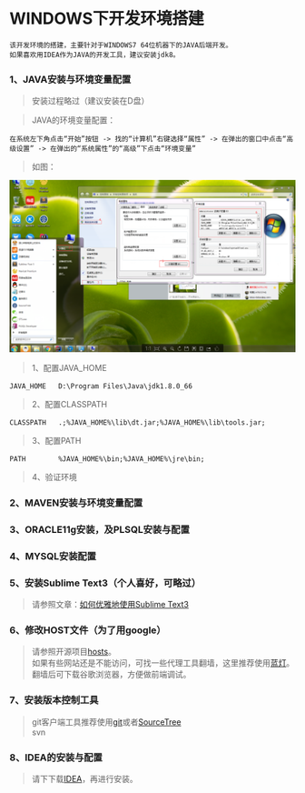 # WINDOWS下开发环境搭建

    该开发环境的搭建，主要针对于WINDOWS7 64位机器下的JAVA后端开发。
    如果喜欢用IDEA作为JAVA的开发工具，建议安装jdk8。

### 1、JAVA安装与环境变量配置

>安装过程略过（建议安装在D盘）

>JAVA的环境变量配置：

    在系统左下角点击“开始”按钮 -> 找的“计算机”右键选择“属性” -> 在弹出的窗口中点击“高级设置” -> 在弹出的“系统属性”的“高级”下点击“环境变量”

>如图：

![设置windows环境变量](static/imgs/win_env_var.png)

>1、配置JAVA_HOME

    JAVA_HOME   D:\Program Files\Java\jdk1.8.0_66

>2、配置CLASSPATH

    CLASSPATH   .;%JAVA_HOME%\lib\dt.jar;%JAVA_HOME%\lib\tools.jar;

>3、配置PATH

    PATH        %JAVA_HOME%\bin;%JAVA_HOME%\jre\bin;

>4、验证环境



### 2、MAVEN安装与环境变量配置

>

### 3、ORACLE11g安装，及PLSQL安装与配置

>

### 4、MYSQL安装配置

>

### 5、安装Sublime Text3（个人喜好，可略过）

>请参照文章：[如何优雅地使用Sublime Text3](http://jeffjade.com/2015/12/15/2015-04-17-toss-sublime-text/)

### 6、修改HOST文件（为了用google）

>请参照开源项目[hosts](https://github.com/racaljk/hosts)。<br>
>如果有些网站还是不能访问，可找一些代理工具翻墙，这里推荐使用[蓝灯](https://github.com/getlantern/lantern)。<br>
>翻墙后可下载谷歌浏览器，方便做前端调试。

### 7、安装版本控制工具

>git客户端工具推荐使用[git](https://git-scm.com/download/win)或者[SourceTree](https://www.sourcetreeapp.com/)<br>
>svn

### 8、IDEA的安装与配置

>请下下载[IDEA](https://www.jetbrains.com/idea/download/download-thanks.html)，再进行安装。
>

